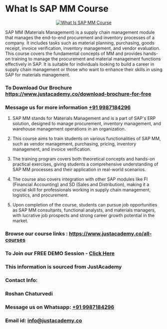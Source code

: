 # What Is SAP MM Course

<p align="center">
  <a href="https://justacademy.co/course-detail/sap-mm-training">
    <img src="https://justacademy.co/storage2/course_image/1709190408_course_image.webp" alt="What Is SAP MM Course">
  </a>
</p>


SAP MM (Materials Management) is a supply chain management module that manages the end-to-end procurement and inventory processes of a company. It includes tasks such as material planning, purchasing, goods receipt, invoice verification, inventory management, and vendor evaluation. This course covers the fundamental concepts of MM and provides hands-on training to manage the procurement and material management functions effectively in SAP. It is suitable for individuals looking to build a career in supply chain management or those who want to enhance their skills in using SAP for materials management.
### To Download Our Brochure https://www.justacademy.co/download-brochure-for-free
### Message us for more information [+91 9987184296](https://api.whatsapp.com/send?phone=919987184296)
1) SAP MM stands for Materials Management and is a part of SAP's ERP solution, designed to manage procurement, inventory management, and warehouse management operations in an organization.

2) This course aims to train students on various functionalities of SAP MM, such as vendor management, purchasing, pricing, inventory management, and invoice verification.

3) The training program covers both theoretical concepts and hands-on practical exercises, giving students a comprehensive understanding of SAP MM processes and their application in real-world scenarios.

4) The course also covers integration with other SAP modules like FI (Financial Accounting) and SD (Sales and Distribution), making it a crucial skill for professionals working in supply chain management, logistics, and procurement.

5) Upon completion of the course, students can pursue job opportunities as SAP MM consultants, functional analysts, and materials managers, with lucrative job prospects and strong career growth potential in the market.

### Browse our course links : https://www.justacademy.co/all-courses 
### To Join our FREE DEMO Session - [Click Here](https://www.justacademy.co/register-for-course-demo)


### This information is sourced from JustAcademy
### Contact Info:
### Roshan Chaturvedi
### Message us on Whatsapp: [+91 9987184296](https://api.whatsapp.com/send?phone=919987184296)
### Email id: [info@justacademy.co](mailto:info@justacademy.co)
                    
